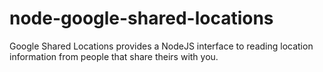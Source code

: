 # node-google-shared-locations
Google Shared Locations provides a NodeJS interface to reading location information from people that share theirs with you.
